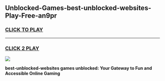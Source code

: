 
## Unblocked-Games-best-unblocked-websites-Play-Free-an9pr
<h3>
<a href="https://premium76.site?title=best-unblocked-websites&ref=18A1">CLICK TO PLAY</a></h3>
<hr>

<h3>
<a href="https://premium76.site?title=best-unblocked-websites&ref=18A1">CLICK 2 PLAY</a>
  
</h3>

<a href="https://premium76.site?title=best-unblocked-websites&ref=18A1"><img src="https://clearcache.store/games.png"></a>


**best-unblocked-websites games unblocked: Your Gateway to Fun and Accessible Online Gaming**
